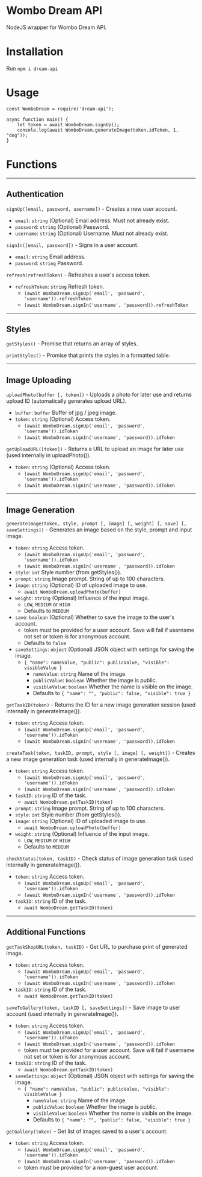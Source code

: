 # Wombo Dream API

NodeJS wrapper for Wombo Dream API. 

# Installation

Run `npm i dream-api`

# Usage

```
const WomboDream = require('dream-api');

async function main() {
    let token = await WomboDream.signUp();
    console.log(await WomboDream.generateImage(token.idToken, 1, "dog"));
}
```


# Functions
<hr>

## Authentication
`signUp([email, password, username])` - Creates a new user account.
- `email`: `string` (Optional) Email address. Must not already exist.
- `password`: `string` (Optional) Password.
- `username`: `string` (Optional) Username. Must not already exist.

`signIn([email, password])` - Signs in a user account.
- `email`: `string` Email address.
- `password`: `string` Password.

`refresh(refreshToken)` - Refreshes a user's access token.
- `refreshToken`: `string` Refresh token. 
  - `(await WomboDream.signUp('email', 'password', 'username')).refreshToken`
  - `(await WomboDream.signIn('username', 'password)).refreshToken`

<hr>

## Styles

`getStyles()` - Promise that returns an array of styles.

`printStyles()` - Promise that prints the styles in a formatted table.

<hr>

## Image Uploading

`uploadPhoto(buffer [, token])` - Uploads a photo for later use and returns upload ID (automatically generates upload URL).
- `buffer`: `buffer` Buffer of jpg / jpeg image.
- `token`: `string` (Optional) Access token.
  - `(await WomboDream.signUp('email', 'password', 'username')).idToken`
  - `(await WomboDream.signIn('username', 'password)).idToken`

`getUploadURL([token])` - Returns a URL to upload an image for later use (used internally in uploadPhoto()).
- `token`: `string` (Optional) Access token.
  - `(await WomboDream.signUp('email', 'password', 'username')).idToken`
  - `(await WomboDream.signIn('username', 'password)).idToken`

<hr>

## Image Generation

`generateImage(token, style, prompt [, image] [, weight] [, save] [, saveSettings])` - Generates an image based on the style, prompt and input image.
- `token`: `string` Access token.
  - `(await WomboDream.signUp('email', 'password', 'username')).idToken`
  - `(await WomboDream.signIn('username', 'password)).idToken`
- `style`: `int` Style number (from getStyles()).
- `prompt`: `string` Image prompt. String of up to 100 characters.
- `image`: `string` (Optional) ID of uploaded image to use.
  - `await WomboDream.uploadPhoto(buffer)`
- `weight`: `string` (Optional) Influence of the input image.
    - `LOW`, `MEDIUM` or  `HIGH`
    - Defaults to `MEDIUM`
- `save`: `boolean` (Optional) Whether to save the image to the user's account.
  - token must be provided for a user account. Save will fail if username not set or token is for anonymous account.
  - Defaults to `false`
- `saveSettings`: `object` (Optional) JSON object with settings for saving the image.
  - `{ "name": nameValue, "public": publicValue, "visible": visibleValue }`
    - `nameValue`: `string` Name of the image.
    - `publicValue`: `boolean` Whether the image is public.
    - `visibleValue`: `boolean` Whether the name is visible on the image.
    - Defaults to `{ "name": "", "public": false, "visible": true }`

`getTaskID(token)` - Returns the ID for a new image generation session (used internally in generateImage()).
- `token`: `string` Access token.
  - `(await WomboDream.signUp('email', 'password', 'username')).idToken`
  - `(await WomboDream.signIn('username', 'password)).idToken`

`createTask(token, taskID, prompt, style [, image] [, weight])` - Creates a new image generation task (used internally in generateImage()).
- `token`: `string` Access token.
  - `(await WomboDream.signUp('email', 'password', 'username')).idToken`
  - `(await WomboDream.signIn('username', 'password)).idToken`
- `taskID`: `string` ID of the task.
  - `await WomboDream.getTaskID(token)`
- `prompt`: `string` Image prompt. String of up to 100 characters.
- `style`: `int` Style number (from getStyles()).
- `image`: `string` (Optional) ID of uploaded image to use.
  - `await WomboDream.uploadPhoto(buffer)`
- `weight`: `string` (Optional) Influence of the input image.
    - `LOW`, `MEDIUM` or  `HIGH`
    - Defaults to `MEDIUM`

`checkStatus(token, taskID)` - Check status of image generation task (used internally in generateImage()).
- `token`: `string` Access token.
  - `(await WomboDream.signUp('email', 'password', 'username')).idToken`
  - `(await WomboDream.signIn('username', 'password)).idToken`
- `taskID`: `string` ID of the task.
  - `await WomboDream.getTaskID(token)`

<hr>

## Additional Functions

`getTaskShopURL(token, taskID)` - Get URL to purchase print of generated image.
- `token`: `string` Access token.
  - `(await WomboDream.signUp('email', 'password', 'username')).idToken`
  - `(await WomboDream.signIn('username', 'password)).idToken`
- `taskID`: `string` ID of the task.
  - `await WomboDream.getTaskID(token)`

`saveToGallery(token, taskID [, saveSettings])` - Save image to user account (used internally in generateImage()).
- `token`: `string` Access token.
  - `(await WomboDream.signUp('email', 'password', 'username')).idToken`
  - `(await WomboDream.signIn('username', 'password)).idToken`
  - token must be provided for a user account. Save will fail if username not set or token is for anonymous account.
- `taskID`: `string` ID of the task.
  - `await WomboDream.getTaskID(token)`
- `saveSettings`: `object` (Optional) JSON object with settings for saving the image.
  - `{ "name": nameValue, "public": publicValue, "visible": visibleValue }`
    - `nameValue`: `string` Name of the image.
    - `publicValue`: `boolean` Whether the image is public.
    - `visibleValue`: `boolean` Whether the name is visible on the image.
    - Defaults to `{ "name": "", "public": false, "visible": true }`

`getGallery(token)` - Get list of images saved to a user's account.
- `token`: `string` Access token.
  - `(await WomboDream.signUp('email', 'password', 'username')).idToken`
  - `(await WomboDream.signIn('username', 'password)).idToken`
  - token must be provided for a non-guest user account.